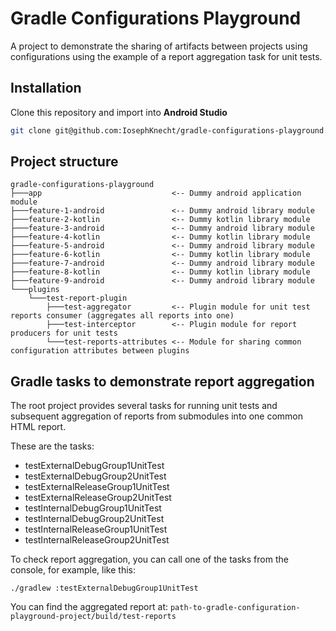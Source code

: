 # Gradle Configurations Playground

A project to demonstrate the sharing of artifacts between projects using 
configurations using the example of a report aggregation task for unit tests.

## Installation
Clone this repository and import into **Android Studio**
```bash
git clone git@github.com:IosephKnecht/gradle-configurations-playground.git
```

## Project structure

```text
gradle-configurations-playground
├───app                             <-- Dummy android application module
├───feature-1-android               <-- Dummy android library module
├───feature-2-kotlin                <-- Dummy kotlin library module
├───feature-3-android               <-- Dummy android library module
├───feature-4-kotlin                <-- Dummy kotlin library module
├───feature-5-android               <-- Dummy android library module
├───feature-6-kotlin                <-- Dummy kotlin library module
├───feature-7-android               <-- Dummy android library module
├───feature-8-kotlin                <-- Dummy kotlin library module
├───feature-9-android               <-- Dummy android library module
└───plugins
    └───test-report-plugin
        ├───test-aggregator         <-- Plugin module for unit test reports consumer (aggregates all reports into one)
        ├───test-interceptor        <-- Plugin module for report producers for unit tests
        └───test-reports-attributes <-- Module for sharing common configuration attributes between plugins
```

## Gradle tasks to demonstrate report aggregation
The root project provides several tasks for running unit tests and subsequent aggregation of reports from submodules into one common HTML report.

These are the tasks:
- testExternalDebugGroup1UnitTest
- testExternalDebugGroup2UnitTest
- testExternalReleaseGroup1UnitTest
- testExternalReleaseGroup2UnitTest
- testInternalDebugGroup1UnitTest
- testInternalDebugGroup2UnitTest
- testInternalReleaseGroup1UnitTest
- testInternalReleaseGroup2UnitTest

To check report aggregation, you can call one of the tasks from the console, for example, like this:
```shell
./gradlew :testExternalDebugGroup1UnitTest
```

You can find the aggregated report at:
`path-to-gradle-configuration-playground-project/build/test-reports`
